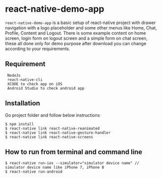 # react-native-demo-app

`react-native-demo-app` is a basic setup of react-native project with drawer navigation with a logo placeholder and some other menus like Home, Chat, Profile, Content and Logout. There is some example content on home screen, login form on logout screen and a simple form on chat screen, these all done only for demo purpose after download you can change according to your requirements. 

## Requirement

     NodeJs
     react-native-cli
     XCODE to check app on iOS
     Android Studio to check android app
     
## Installation

Go project folder and follow below instructions

    $ npm install
    $ react-native link react-native-reanimated
    $ react-native link react-native-gesture-handler
    $ react-native link react-native-screens


## How to run from terminal and command line

    $ react-native run-ios --simulator="simulator device name" // simulator device name like iPhone 7, iPhone 8
    $ react-native run-android

